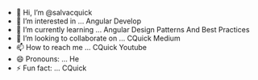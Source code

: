 - 👋 Hi, I’m @salvacquick
- 👀 I’m interested in ... Angular Develop
- 🌱 I’m currently learning ... Angular Design Patterns And Best Practices 
- 💞️ I’m looking to collaborate on ... CQuick Medium
- 📫 How to reach me ... CQuick Youtube
- 😄 Pronouns: ... He
- ⚡ Fun fact: ... CQuick

<!---
salvacquick/salvacquick is a ✨ special ✨ repository because its `README.md` (this file) appears on your GitHub profile.
You can click the Preview link to take a look at your changes.
--->
